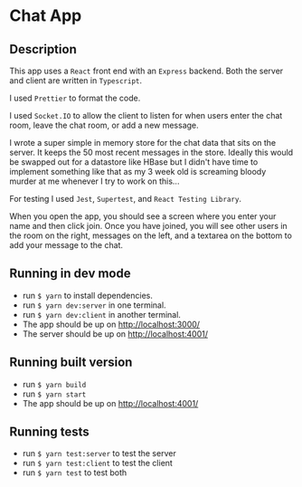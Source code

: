 # Chat App

## Description
This app uses a `React` front end with an `Express` backend. Both the server and client are written in `Typescript`.

I used `Prettier` to format the code.

I used `Socket.IO` to allow the client to listen for when users enter the chat room, leave the chat room, or add a new message.

I wrote a super simple in memory store for the chat data that sits on the server. It keeps the 50 most recent messages in the store. Ideally this would be swapped out for a datastore like HBase but I didn't have time to implement something like that as my 3 week old is screaming bloody murder at me whenever I try to work on this...

For testing I used `Jest`, `Supertest`, and `React Testing Library`.

When you open the app, you should see a screen where you enter your name and then click join. Once you have joined, you will see other users in the room on the right, messages on the left, and a textarea on the bottom
to add your message to the chat.

## Running in dev mode
- run `$ yarn` to install dependencies. 
- run `$ yarn dev:server` in one terminal.
- run `$ yarn dev:client` in another terminal.
- The app should be up on [http://localhost:3000/](http://localhost:3000/)
- The server should be up on [http://localhost:4001/](http://localhost:4001/)

## Running built version
- run `$ yarn build`
- run `$ yarn start`
- The app should be up on [http://localhost:4001/](http://localhost:4001/)

## Running tests
- run `$ yarn test:server` to test the server
- run `$ yarn test:client` to test the client
- run `$ yarn test` to test both
